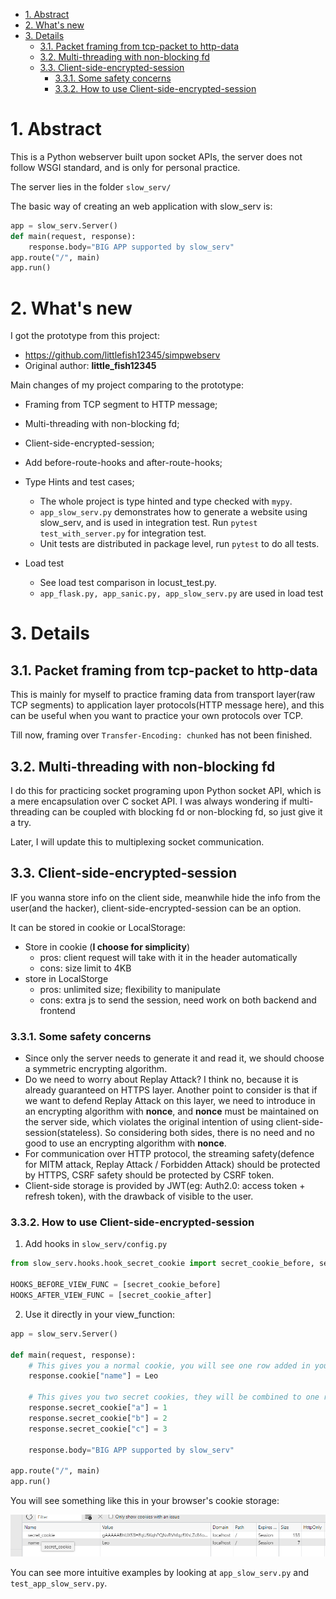 - [1. Abstract](#1-abstract)
- [2. What's new](#2-whats-new)
- [3. Details](#3-details)
  - [3.1. Packet framing from tcp-packet to http-data](#31-packet-framing-from-tcp-packet-to-http-data)
  - [3.2. Multi-threading with non-blocking fd](#32-multi-threading-with-non-blocking-fd)
  - [3.3. Client-side-encrypted-session](#33-client-side-encrypted-session)
    - [3.3.1. Some safety concerns](#331-some-safety-concerns)
    - [3.3.2. How to use Client-side-encrypted-session](#332-how-to-use-client-side-encrypted-session)
# 1. Abstract
This is a Python webserver built upon socket APIs, the server does not follow WSGI standard, and is only for personal practice.

The server lies in the folder `slow_serv/`

The basic way of creating an web application with slow_serv is:
```python
app = slow_serv.Server()
def main(request, response):
    response.body="BIG APP supported by slow_serv"
app.route("/", main)
app.run()
```

# 2. What's new
I got the prototype from this project: 
- https://github.com/littlefish12345/simpwebserv
- Original author: **little_fish12345**

Main changes of my project comparing to the prototype:
- Framing from TCP segment to HTTP message;
- Multi-threading with non-blocking fd;
- Client-side-encrypted-session;
- Add before-route-hooks and after-route-hooks;

- Type Hints and test cases;
  - The whole project is type hinted and type checked with `mypy`.
  - `app_slow_serv.py` demonstrates how to generate a website using slow_serv, and is used in integration test. Run `pytest test_with_server.py` for integration test.
  - Unit tests are distributed in package level, run `pytest` to do all tests.
  
- Load test
    - See load test comparison in locust_test.py.
    - `app_flask.py, app_sanic.py, app_slow_serv.py` are used in load test


# 3. Details
## 3.1. Packet framing from tcp-packet to http-data
This is mainly for myself to practice framing data from transport layer(raw TCP segments) to application layer protocols(HTTP message here), and this can be useful when you want to practice your own protocols over TCP. 

Till now, framing over `Transfer-Encoding: chunked` has not been finished.

## 3.2. Multi-threading with non-blocking fd
I do this for practicing socket programing upon Python socket API, which is a mere encapsulation over C socket API. I was always wondering if multi-threading can be coupled with blocking fd or non-blocking fd, so just give it a try.

Later, I will update this to multiplexing socket communication.

## 3.3. Client-side-encrypted-session
IF you wanna store info on the client side, meanwhile hide the info from the user(and the hacker), client-side-encrypted-session can be an option. 

It can be stored in cookie or LocalStorage:
  - Store in cookie (**I choose for simplicity**)
    - pros: client request will take with it in the header automatically
    - cons: size limit to 4KB
  - store in LocalStorge
    - pros: unlimited size; flexibility to manipulate
    - cons: extra js to send the session, need work on both backend and frontend

### 3.3.1. Some safety concerns
  - Since only the server needs to generate it and read it, we should choose a symmetric encrypting algorithm.
  - Do we need to worry about Replay Attack? I think no, because it is already guaranteed on HTTPS layer. Another point to consider is that if we want to defend Replay Attack on this layer, we need to introduce in an encrypting algorithm with **nonce**, and **nonce** must be maintained on the server side, which violates the original intention of using client-side-session(stateless). So considering both sides, there is no need and no good to use an encrypting algorithm with **nonce**.
  - For communication over HTTP protocol, the streaming safety(defence for MITM attack, Replay Attack / Forbidden Attack) should be protected by HTTPS, CSRF safety should be protected by CSRF token.
  - Client-side storage is provided by JWT(eg: Auth2.0: access token + refresh token), with the drawback of visible to the user.

### 3.3.2. How to use Client-side-encrypted-session
1. Add hooks in `slow_serv/config.py`
```python
from slow_serv.hooks.hook_secret_cookie import secret_cookie_before, secret_cookie_after

HOOKS_BEFORE_VIEW_FUNC = [secret_cookie_before]
HOOKS_AFTER_VIEW_FUNC = [secret_cookie_after]
```
2. Use it directly in your view_function:
```python
app = slow_serv.Server()

def main(request, response):
    # This gives you a normal cookie, you will see one row added in your browser's cookie storage
    response.cookie["name"] = Leo

    # This gives you two secret cookies, they will be combined to one row in your browser's cookie storage
    response.secret_cookie["a"] = 1
    response.secret_cookie["b"] = 2
    response.secret_cookie["c"] = 3

    response.body="BIG APP supported by slow_serv"

app.route("/", main)
app.run()
```
You will see something like this in your browser's cookie storage:

![cookie_snippet](cookie_snippet.jpg)

You can see more intuitive examples by looking at `app_slow_serv.py` and `test_app_slow_serv.py`.